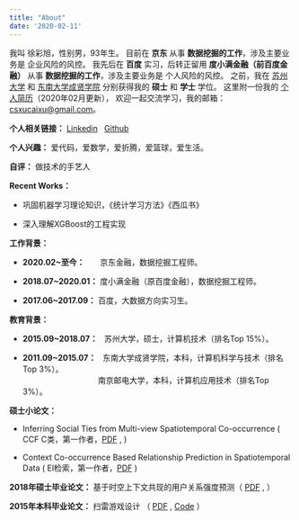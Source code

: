 ```yaml
---
title: "About"
date: '2020-02-11'
---
```


我叫 徐彩旭，性别男，93年生。
目前在 **京东** 从事 **数据挖掘的工作**，涉及主要业务是 企业风险的风控。
我先后在 **百度** 实习，后转正留用 **度小满金融（前百度金融）** 从事 **数据挖掘的工作**，涉及主要业务是 个人风险的风控。
之前，我在 
<a href="http://scst.suda.edu.cn/" target="_blank">苏州大学</a> 和
<a href="http://jsjx.cxxy.seu.edu.cn/" target="_blank">东南大学成贤学院</a>
分别获得我的 **硕士** 和 **学士** 学位。
这里附一份我的 <a href="/quote/resume_202002.pdf" target="_blank">个人简历</a>（2020年02月更新），
欢迎一起交流学习，我的邮箱：csxucaixu@gmail.com。


**个人相关链接：** <a href="https://www.linkedin.com/in/cal-xu-437328173/" target="_blank">Linkedin</a> 
            &nbsp; <a href="https://github.com/calxu" target="_blank">Github</a>


**个人兴趣：**    爱代码，爱数学，爱折腾，爱篮球，爱生活。


**自评：** 做技术的手艺人


**Recent Works：**

* 巩固机器学习理论知识，《统计学习方法》《西瓜书》

* 深入理解XGBoost的工程实现


**工作背景：**

* **2020.02~至今：** &nbsp; &nbsp; &nbsp; 京东金融，数据挖掘工程师。

* **2018.07~2020.01：** 度小满金融（原百度金融），数据挖掘工程师。

* **2017.06~2017.09：** 百度，大数据方向实习生。


**教育背景：**

* **2015.09~2018.07：** &nbsp; 苏州大学，硕士，计算机技术（排名Top 15%）。

* **2011.09~2015.07：** &nbsp; 东南大学成贤学院，本科，计算机科学与技术（排名Top 3%）。
    <br /> 　　　　　　　　　&nbsp; 南京邮电大学，本科，计算机应用技术（排名Top 3%）。


**硕士小论文：**

* Inferring Social Ties from Multi-view Spatiotemporal Co-occurrence 
  ( CCF C类，第一作者，<a href="/quote/paper_2018_apweb.pdf" target="_blank">PDF</a> , )

* Context Co-occurrence Based Relationship Prediction in Spatiotemporal Data 
  ( EI检索，第一作者，<a href="/quote/paper_2018_cmsa.pdf" target="_blank">PDF</a> )


**2018年硕士毕业论文：**
基于时空上下文共现的用户关系强度预测（ <a href="/quote/thesis_paper_201805.pdf" target="_blank">PDF</a> ,  ）


**2015年本科毕业论文：**
扫雷游戏设计 （ <a href="/quote/thesis_paper_201506.pdf" target="_blank">PDF</a> , <a href="https://github.com/calxu/Mine_Game" target="_blank">Code</a> ）
